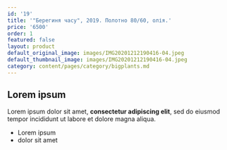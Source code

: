 ```yaml
---
id: '19'
title: '"Берегиня часу", 2019. Полотно 80/60, олія.'
price: '6500'
order: 1
featured: false
layout: product
default_original_image: images/IMG20201212190416-04.jpeg
default_thumbnail_image: images/IMG20201212190416-04.jpeg
category: content/pages/category/bigplants.md
---
```

## Lorem ipsum

Lorem ipsum dolor sit amet, **consectetur adipiscing elit**, sed do eiusmod tempor incididunt ut labore et dolore magna aliqua.

- Lorem ipsum
- dolor sit amet